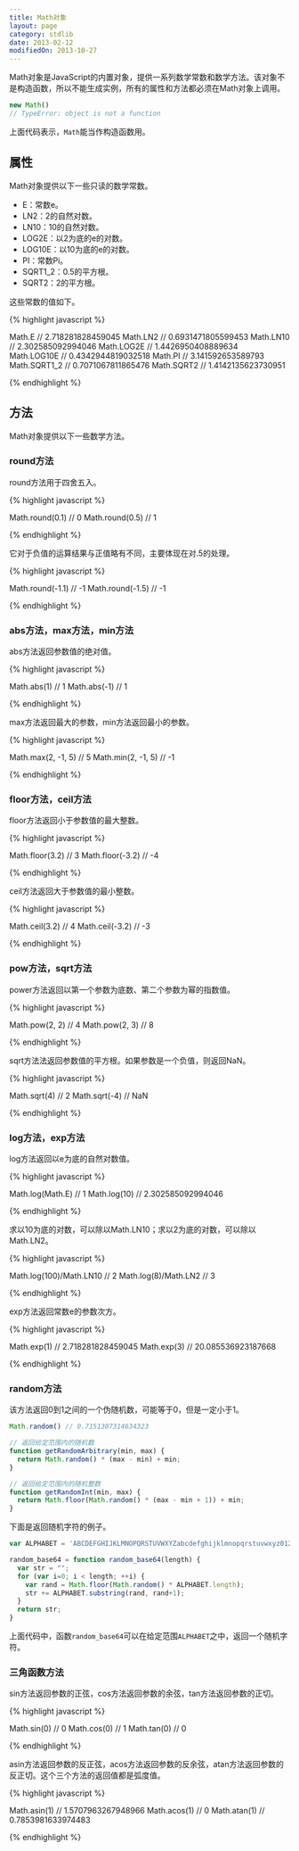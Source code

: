 ```yaml
---
title: Math对象
layout: page
category: stdlib
date: 2013-02-12
modifiedOn: 2013-10-27
---
```


Math对象是JavaScript的内置对象，提供一系列数学常数和数学方法。该对象不是构造函数，所以不能生成实例，所有的属性和方法都必须在Math对象上调用。

```javascript
new Math()
// TypeError: object is not a function
```

上面代码表示，`Math`能当作构造函数用。

## 属性

Math对象提供以下一些只读的数学常数。

- E：常数e。
- LN2：2的自然对数。
- LN10：10的自然对数。
- LOG2E：以2为底的e的对数。
- LOG10E：以10为底的e的对数。
- PI：常数Pi。
- SQRT1_2：0.5的平方根。
- SQRT2：2的平方根。

这些常数的值如下。

{% highlight javascript %}

Math.E // 2.718281828459045
Math.LN2 // 0.6931471805599453
Math.LN10 // 2.302585092994046
Math.LOG2E // 1.4426950408889634
Math.LOG10E // 0.4342944819032518
Math.PI // 3.141592653589793
Math.SQRT1_2 // 0.7071067811865476
Math.SQRT2 // 1.4142135623730951

{% endhighlight %}

## 方法

Math对象提供以下一些数学方法。

### round方法

round方法用于四舍五入。

{% highlight javascript %}

Math.round(0.1) // 0
Math.round(0.5) // 1

{% endhighlight %}

它对于负值的运算结果与正值略有不同，主要体现在对.5的处理。

{% highlight javascript %}

Math.round(-1.1) // -1
Math.round(-1.5) // -1

{% endhighlight %}

### abs方法，max方法，min方法

abs方法返回参数值的绝对值。

{% highlight javascript %}

Math.abs(1) // 1
Math.abs(-1) // 1

{% endhighlight %}

max方法返回最大的参数，min方法返回最小的参数。

{% highlight javascript %}

Math.max(2, -1, 5) // 5
Math.min(2, -1, 5) // -1

{% endhighlight %}

### floor方法，ceil方法

floor方法返回小于参数值的最大整数。

{% highlight javascript %}

Math.floor(3.2) // 3
Math.floor(-3.2) // -4

{% endhighlight %}

ceil方法返回大于参数值的最小整数。

{% highlight javascript %}

Math.ceil(3.2) // 4
Math.ceil(-3.2) // -3

{% endhighlight %}

### pow方法，sqrt方法

power方法返回以第一个参数为底数、第二个参数为幂的指数值。

{% highlight javascript %}

Math.pow(2, 2) // 4
Math.pow(2, 3) // 8

{% endhighlight %}

sqrt方法法返回参数值的平方根。如果参数是一个负值，则返回NaN。

{% highlight javascript %}

Math.sqrt(4) // 2
Math.sqrt(-4) // NaN

{% endhighlight %}

### log方法，exp方法

log方法返回以e为底的自然对数值。

{% highlight javascript %}

Math.log(Math.E) // 1
Math.log(10) // 2.302585092994046

{% endhighlight %}

求以10为底的对数，可以除以Math.LN10；求以2为底的对数，可以除以Math.LN2。

{% highlight javascript %}

Math.log(100)/Math.LN10 // 2
Math.log(8)/Math.LN2 // 3

{% endhighlight %}

exp方法返回常数e的参数次方。

{% highlight javascript %}

Math.exp(1) // 2.718281828459045
Math.exp(3) // 20.085536923187668

{% endhighlight %}

### random方法

该方法返回0到1之间的一个伪随机数，可能等于0，但是一定小于1。

```javascript
Math.random() // 0.7151307314634323

// 返回给定范围内的随机数
function getRandomArbitrary(min, max) {
  return Math.random() * (max - min) + min;
}

// 返回给定范围内的随机整数
function getRandomInt(min, max) {
  return Math.floor(Math.random() * (max - min + 1)) + min;
}
```

下面是返回随机字符的例子。

```javascript
var ALPHABET = 'ABCDEFGHIJKLMNOPQRSTUVWXYZabcdefghijklmnopqrstuvwxyz0123456789-_';

random_base64 = function random_base64(length) {
  var str = "";
  for (var i=0; i < length; ++i) {
    var rand = Math.floor(Math.random() * ALPHABET.length);
    str += ALPHABET.substring(rand, rand+1);
  }
  return str;
}
```

上面代码中，函数`random_base64`可以在给定范围`ALPHABET`之中，返回一个随机字符。

### 三角函数方法

sin方法返回参数的正弦，cos方法返回参数的余弦，tan方法返回参数的正切。

{% highlight javascript %}

Math.sin(0) // 0
Math.cos(0) // 1
Math.tan(0) // 0

{% endhighlight %}

asin方法返回参数的反正弦，acos方法返回参数的反余弦，atan方法返回参数的反正切。这个三个方法的返回值都是弧度值。

{% highlight javascript %}

Math.asin(1) // 1.5707963267948966
Math.acos(1) // 0
Math.atan(1) // 0.7853981633974483

{% endhighlight %}
